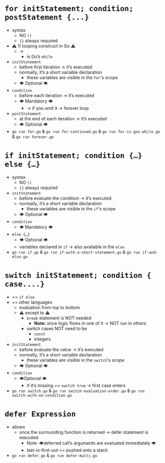 # `for initStatement; condition; postStatement {...}`
* syntax
  * NO `()`
  * `{}` always required
* ⚠️ 1! looping construct in Go ⚠️
  * ->
    * is Go’s `while`
* `initStatement`
  * before first iteration → it’s executed
  * normally, it’s a short variable declaration
    * these variables are visible in the `for`'s scope
  * 👁️ Optional 👁️
* `condition`
  * before each iteration → it’s executed
  * 👁️ Mandatory 👁️
    * → if you omit it → forever loop
* `postStatement`
  * at the end of each iteration → it’s executed
  * 👁️ Optional 👁️
* `go run for.go` & `go run for-continued.go` & `go run for-is-gos-while.go` & `go run forever.go`

# `if initStatement; condition {…} else {…}`
* syntax
  * NO `()`
  * `{}` always required
* `initStatement`
  * before evaluate the condition → it’s executed
  * normally, it’s a short variable declaration
    * these variables are visible in the `if`'s scope
  * 👁️ Optional 👁️
* `condition`
  * 👁️ Mandatory 👁️
* `else {…}`
  * 👁️ Optional 👁️
  * variables declared in `if` → also available in the `else`
* `go run if.go` & `go run if-with-a-short-statement.go` & `go run if-and-else.go`

# `switch initStatement; condition { case....}`
* == `if else`
* == other languages
  * evaluation from top to bottom
  * ⚠️ except to ⚠️
    * `break` statement is NOT needed
      * **Note:** once logic flows in one of it → NOT run in others
    * switch cases NOT need to be
      * `const`
      * integers
* `initStatement`
  * before evaluate the value → it’s executed
  * normally, it’s a short variable declaration
    * these variables are visible in the `switch`'s scope
  * 👁️ Optional 👁️
* `condition`
  * 👁️Optional 👁️
    * if it’s missing == `switch true` → first case enters
* `go run switch.go` & `go run switch-evaluation-order.go` & `go run switch-with-no-condition.go`

# `defer Expression`
* allows
  * once the surrounding function is returned → defer statement is executed
    * Note: 👁️deferred call’s arguments are evaluated immediately 👁️
    * last-in-first-out == pushed onto a stack
* `go run defer.go` & `go run defer-multi.go`
